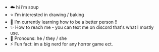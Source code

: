 - ☁️ hi i’m soup
- ⭐️ I’m interested in drawing / baking
- 🌙 I’m currently learning how to be a better person !!
- ✨️ How to reach me - you can text me on discord that's what I mostly use.
- 💫 Pronouns: he / they / she
- ⚡ Fun fact: im a big nerd for any horror game ect.

<!---
soupsoulis/soupsoulis is a ✨ special ✨ repository because its `README.md` (this file) appears on your GitHub profile.
You can click the Preview link to take a look at your changes.
--->

